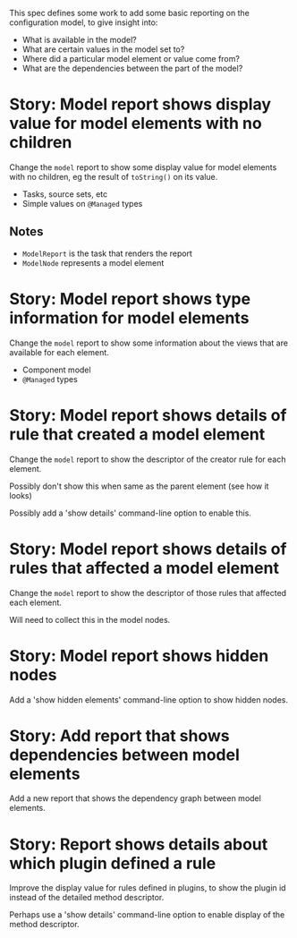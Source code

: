 This spec defines some work to add some basic reporting on the configuration model, to give insight into:

- What is available in the model?
- What are certain values in the model set to?
- Where did a particular model element or value come from?
- What are the dependencies between the part of the model?

# Story: Model report shows display value for model elements with no children

Change the `model` report to show some display value for model elements with no children, eg the result of
`toString()` on its value.

- Tasks, source sets, etc
- Simple values on `@Managed` types

## Notes

- `ModelReport` is the task that renders the report
- `ModelNode` represents a model element

# Story: Model report shows type information for model elements

Change the `model` report to show some information about the views that are available for each element.

- Component model
- `@Managed` types

# Story: Model report shows details of rule that created a model element

Change the `model` report to show the descriptor of the creator rule for each element.

Possibly don't show this when same as the parent element (see how it looks)

Possibly add a 'show details' command-line option to enable this.

# Story: Model report shows details of rules that affected a model element

Change the `model` report to show the descriptor of those rules that affected each element.

Will need to collect this in the model nodes.

# Story: Model report shows hidden nodes

Add a 'show hidden elements' command-line option to show hidden nodes.

# Story: Add report that shows dependencies between model elements

Add a new report that shows the dependency graph between model elements.

# Story: Report shows details about which plugin defined a rule

Improve the display value for rules defined in plugins, to show the plugin id instead of the detailed
method descriptor.

Perhaps use a 'show details' command-line option to enable display of the method descriptor.
